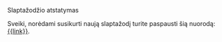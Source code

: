 Slaptažodžio atstatymas

Sveiki, norėdami susikurti naują slaptažodį turite paspausti šią nuorodą: [{{link}}]({{link}}/).